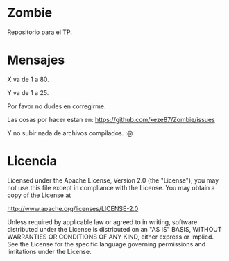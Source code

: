 Zombie
======

Repositorio para el TP.

Mensajes
======

X va de 1 a 80.

Y va de 1 a 25. 

Por favor no dudes en corregirme.

Las cosas por hacer estan en: https://github.com/keze87/Zombie/issues

Y no subir nada de archivos compilados. :@

Licencia
======

Licensed under the Apache License, Version 2.0 (the "License");
you may not use this file except in compliance with the License.
You may obtain a copy of the License at

   http://www.apache.org/licenses/LICENSE-2.0

Unless required by applicable law or agreed to in writing, software
distributed under the License is distributed on an "AS IS" BASIS,
WITHOUT WARRANTIES OR CONDITIONS OF ANY KIND, either express or implied.
See the License for the specific language governing permissions and
limitations under the License.
